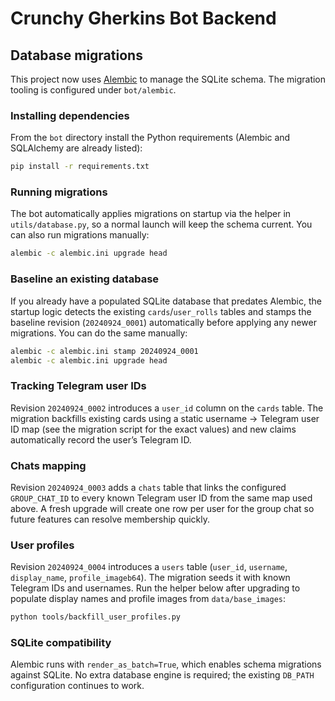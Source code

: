 # Crunchy Gherkins Bot Backend

## Database migrations

This project now uses [Alembic](https://alembic.sqlalchemy.org/) to manage the SQLite schema. The migration tooling is configured under `bot/alembic`.

### Installing dependencies

From the `bot` directory install the Python requirements (Alembic and SQLAlchemy are already listed):

```bash
pip install -r requirements.txt
```

### Running migrations

The bot automatically applies migrations on startup via the helper in `utils/database.py`, so a normal launch will keep the schema current. You can also run migrations manually:

```bash
alembic -c alembic.ini upgrade head
```

### Baseline an existing database

If you already have a populated SQLite database that predates Alembic, the startup logic detects the existing `cards`/`user_rolls` tables and stamps the baseline revision (`20240924_0001`) automatically before applying any newer migrations. You can do the same manually:

```bash
alembic -c alembic.ini stamp 20240924_0001
alembic -c alembic.ini upgrade head
```

### Tracking Telegram user IDs

Revision `20240924_0002` introduces a `user_id` column on the `cards` table. The migration backfills existing cards using a static username → Telegram user ID map (see the migration script for the exact values) and new claims automatically record the user’s Telegram ID.

### Chats mapping

Revision `20240924_0003` adds a `chats` table that links the configured `GROUP_CHAT_ID` to every known Telegram user ID from the same map used above. A fresh upgrade will create one row per user for the group chat so future features can resolve membership quickly.

### User profiles

Revision `20240924_0004` introduces a `users` table (`user_id`, `username`, `display_name`, `profile_imageb64`). The migration seeds it with known Telegram IDs and usernames. Run the helper below after upgrading to populate display names and profile images from `data/base_images`:

```bash
python tools/backfill_user_profiles.py
```

### SQLite compatibility

Alembic runs with `render_as_batch=True`, which enables schema migrations against SQLite. No extra database engine is required; the existing `DB_PATH` configuration continues to work.
